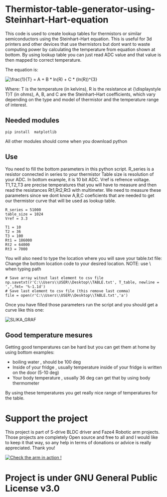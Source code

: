 # Thermistor-table-generator-using-Steinhart-Hart-equation

This code is used to create lookup tables for thermistors or similar semiconductors using the Steinhart–Hart equation.
This is useful for 3d printers and other devices that use thermistors but dont want to waste computing power by calculating the temperature
from equation shown at bottom. By using lookup table you can just read ADC value and that value is then mapped to correct temperature.

The equation is:

<img src="https://latex.codecogs.com/gif.latex?\frac{1}{T}&space;=&space;A&space;&plus;&space;B&space;*&space;ln(R)&space;&plus;&space;C&space;*&space;(ln(R))^{3}" title="\frac{1}{T} = A + B * ln(R) + C * (ln(R))^{3}" />

Where:
T is the temperature (in kelvins),
R is the resistance at {\displaystyle T}T (in ohms),
A, B, and C are the Steinhart–Hart coefficients, which vary depending on the type and model of thermistor and the temperature range of interest.

Needed modules
------------------

    pip install  matplotlib
     
All other modules should come when you download python

Use
------------------
You need to fill the bottom parameters in this python script.
R_series is a resistor connected in series to your thermistor
Table size is resolution of your ADC. In bottom example, it is 10 bit ADC.
Vref is refrence voltage.
T1,T2,T3 are precise temperatures that you will have to measure and then read the resistances 
Rt1,Rt2,Rt3 with multimeter. We need to measure these parameters since we dont know A,B,C coeficients 
that are needed to get our thermistor curve that will be used as lookup table.

    R_series = 51000
    table_size = 1024
    Vref = 3.3

    T1 = 10 
    T2 = 36 
    T3 = 100 
    Rt1 = 186000
    Rt2 = 64000
    Rt3 = 7000
    
You will also need to type the location where you will save your table.txt file:
Change the bottom location code to your desired location. 
NOTE: use \\ when typing path

    # Save array witout last element to csv file
    np.savetxt(r'C:\\Users\\USER\\Desktop\\TABLE.txt', T_table, newline = ',',fmt= '%-1.1d')
    # Save last element to csv file (this remove last comma)
    file = open(r'C:\\Users\\USER\\Desktop\\TABLE.txt','a')
    
Once you have filled those parameters run the script and you should get a curve like this one:

![SLIKA_GRAF](https://user-images.githubusercontent.com/30388414/88311112-c9617680-cd10-11ea-9486-d5791e843893.png)


Good temperature mesures
------------------------
Getting good temperatures can be hard but you can get them at home by using bottom examples:

* boiling water , should be 100 deg
* Inside of your fridge , usually temperature inside of your fridge is written on the door (5-10 deg)
* Your body temperature , usually 36 deg can get that by using body thermometer

By using these temperatures you get really nice range of temperatures for the table.

# Support the project

This project is part of S-drive BLDC driver and Faze4 Robotic arm projects. 
Those projects are completely Open source and free to all and I would like to keep it that way, so any help in terms of donations or advice is really appreciated. Thank you!

[![Check the arm in action !](https://user-images.githubusercontent.com/30388414/86798915-a036ba00-c071-11ea-824d-4456f2cdf797.png)](https://paypal.me/PCrnjak?locale.x=en_US)

# Project is under GNU General Public License v3.0
